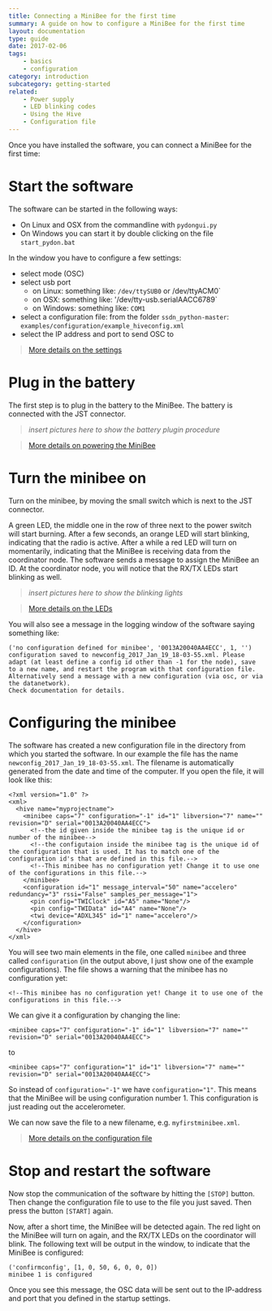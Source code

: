 ```yaml
---
title: Connecting a MiniBee for the first time
summary: A guide on how to configure a MiniBee for the first time
layout: documentation
type: guide
date: 2017-02-06
tags:
    - basics
    - configuration
category: introduction
subcategory: getting-started
related:
    - Power supply
    - LED blinking codes
    - Using the Hive
    - Configuration file
---
```


Once you have installed the software, you can connect a MiniBee for the first time:

# Start the software

The software can be started in the following ways:

- On Linux and OSX from the commandline with ```pydongui.py```
- On Windows you can start it by double clicking on the file ```start_pydon.bat```

In the window you have to configure a few settings:

* select mode (OSC)
* select usb port
    * on Linux: something like: `/dev/ttySUB0` or /dev/ttyACM0`
    * on OSX: something like: '/dev/tty-usb.serialAACC6789`
    * on Windows: something like: `COM1`
* select a configuration file: from the folder `ssdn_python-master`: `examples/configuration/example_hiveconfig.xml`
* select the IP address and port to send OSC to

> [More details on the settings](using-the-hive)

# Plug in the battery

The first step is to plug in the battery to the MiniBee. The battery is connected with the JST connector.

> *insert pictures here to show the battery plugin procedure*

> [More details on powering the MiniBee](power-supply)

# Turn the minibee on

Turn on the minibee, by moving the small switch which is next to the JST connector.

A green LED, the middle one in the row of three next to the power switch will start burning. After a few seconds, an orange LED will start blinking, indicating that the radio is active. After a while a red LED will turn on momentarily, indicating that the MiniBee is receiving data from the coordinator node. The software sends a message to assign the MiniBee an ID. At the coordinator node, you will notice that the RX/TX LEDs start blinking as well.


> *insert pictures here to show the blinking lights*

> [More details on the LEDs](led-blinking-codes)


You will also see a message in the logging window of the software saying something like:

    ('no configuration defined for minibee', '0013A20040AA4ECC', 1, '')
    configuration saved to newconfig_2017_Jan_19_18-03-55.xml. Please adapt (at least define a config id other than -1 for the node), save to a new name, and restart the program with that configuration file. Alternatively send a message with a new configuration (via osc, or via the datanetwork).
    Check documentation for details.


# Configuring the minibee

The software has created a new configuration file in the directory from which you started the software. In our example the file has the name `newconfig_2017_Jan_19_18-03-55.xml`. The filename is automatically generated from the date and time of the computer. If you open the file, it will look like this:


```
<?xml version="1.0" ?>
<xml>
  <hive name="myprojectname">
    <minibee caps="7" configuration="-1" id="1" libversion="7" name="" revision="D" serial="0013A20040AA4ECC">
      <!--the id given inside the minibee tag is the unique id or number of the minibee-->
      <!--the configutaion inside the minibee tag is the unique id of the configuration that is used. It has to match one of the configuration id's that are defined in this file.-->
      <!--This minibee has no configuration yet! Change it to use one of the configurations in this file.-->
    </minibee>
    <configuration id="1" message_interval="50" name="accelero" redundancy="3" rssi="False" samples_per_message="1">
      <pin config="TWIClock" id="A5" name="None"/>
      <pin config="TWIData" id="A4" name="None"/>
      <twi device="ADXL345" id="1" name="accelero"/>
    </configuration>
  </hive>
</xml>
```

You will see two main elements in the file, one called `minibee` and three called `configuration` (in the output above, I just show one of the example configurations). The file shows a warning that the minibee has no configuration yet:

    <!--This minibee has no configuration yet! Change it to use one of the configurations in this file.-->

We can give it a configuration by changing the line:

    <minibee caps="7" configuration="-1" id="1" libversion="7" name="" revision="D" serial="0013A20040AA4ECC">

to

    <minibee caps="7" configuration="1" id="1" libversion="7" name="" revision="D" serial="0013A20040AA4ECC">

So instead of `configuration="-1"` we have `configuration="1"`. This means that the MiniBee will be using configuration number 1. This configuration is just reading out the accelerometer.

We can now save the file to a new filename, e.g. `myfirstminibee.xml`.

> [More details on the configuration file](configuration-file)


# Stop and restart the software

Now stop the communication of the software by hitting the `[STOP]` button. Then change the configuration file to use to the file you just saved. Then press the button `[START]` again.

Now, after a short time, the MiniBee will be detected again. The red light on the MiniBee will turn on again, and the RX/TX LEDs on the coordinator will blink. The following text will be output in the window, to indicate that the MiniBee is configured:

    ('confirmconfig', [1, 0, 50, 6, 0, 0, 0])
    minibee 1 is configured

Once you see this message, the OSC data will be sent out to the IP-address and port that you defined in the startup settings.

